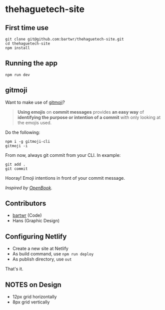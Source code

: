 # thehaguetech-site

## First time use

    git clone git@github.com:bartwr/thehaguetech-site.git
    cd thehaguetech-site
    npm install

## Running the app

    npm run dev 

## gitmoji

Want to make use of [gitmoji](https://gitmoji.carloscuesta.me/)?

> **Using emojis** on **commit messages** provides **an easy way**
> of **identifying the purpose or intention of a commit** with only
> looking at the emojis used.

Do the following:

    npm i -g gitmoji-cli
    gitmoji -i

From now, always git commit from your CLI. In example:

    git add .
    git commit

Hooray! Emoji intentions in front of your commit message.

_Inspired by [OpenBook](https://github.com/OpenbookOrg/openbook-app#git-commit-message-conventions)._

## Contributors

- [bartwr](https://github.com/bartwr/) (Code)
- Hans (Graphic Design)

## Configuring Netlify

- Create a new site at Netlify
- As build command, use `npm run deploy`
- As publish directory, use `out`

That's it.

## NOTES on Design

- 12px grid horizontally
-  8px grid vertically
